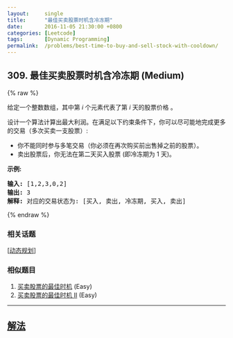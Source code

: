```yaml
---
layout:     single
title:      "最佳买卖股票时机含冷冻期"
date:       2016-11-05 21:30:00 +0800
categories: [Leetcode]
tags:       [Dynamic Programming]
permalink:  /problems/best-time-to-buy-and-sell-stock-with-cooldown/
---
```


## 309. 最佳买卖股票时机含冷冻期 (Medium)

{% raw %}

<p>给定一个整数数组，其中第<em>&nbsp;i</em>&nbsp;个元素代表了第&nbsp;<em>i</em>&nbsp;天的股票价格 。​</p>

<p>设计一个算法计算出最大利润。在满足以下约束条件下，你可以尽可能地完成更多的交易（多次买卖一支股票）:</p>

<ul>
	<li>你不能同时参与多笔交易（你必须在再次购买前出售掉之前的股票）。</li>
	<li>卖出股票后，你无法在第二天买入股票 (即冷冻期为 1 天)。</li>
</ul>

<p><strong>示例:</strong></p>

<pre><strong>输入:</strong> [1,2,3,0,2]
<strong>输出: </strong>3 
<strong>解释:</strong> 对应的交易状态为: [买入, 卖出, 冷冻期, 买入, 卖出]</pre>

{% endraw %}

### 相关话题
  [[动态规划](https://github.com/openset/leetcode/tree/master/tag/dynamic-programming/README.md)]

### 相似题目
  1. [买卖股票的最佳时机](/problems/best-time-to-buy-and-sell-stock) (Easy)
  1. [买卖股票的最佳时机 II](/problems/best-time-to-buy-and-sell-stock-ii) (Easy)

---

## [解法](https://github.com/openset/leetcode/tree/master/problems/best-time-to-buy-and-sell-stock-with-cooldown)
